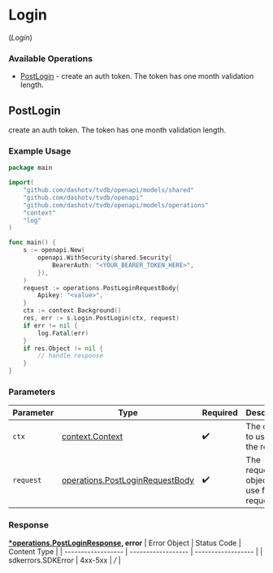 # Login
(*Login*)

### Available Operations

* [PostLogin](#postlogin) - create an auth token. The token has one month validation length.

## PostLogin

create an auth token. The token has one month validation length.

### Example Usage

```go
package main

import(
	"github.com/dashotv/tvdb/openapi/models/shared"
	"github.com/dashotv/tvdb/openapi"
	"github.com/dashotv/tvdb/openapi/models/operations"
	"context"
	"log"
)

func main() {
    s := openapi.New(
        openapi.WithSecurity(shared.Security{
            BearerAuth: "<YOUR_BEARER_TOKEN_HERE>",
        }),
    )
    request := operations.PostLoginRequestBody{
        Apikey: "<value>",
    }
    ctx := context.Background()
    res, err := s.Login.PostLogin(ctx, request)
    if err != nil {
        log.Fatal(err)
    }
    if res.Object != nil {
        // handle response
    }
}
```

### Parameters

| Parameter                                                                          | Type                                                                               | Required                                                                           | Description                                                                        |
| ---------------------------------------------------------------------------------- | ---------------------------------------------------------------------------------- | ---------------------------------------------------------------------------------- | ---------------------------------------------------------------------------------- |
| `ctx`                                                                              | [context.Context](https://pkg.go.dev/context#Context)                              | :heavy_check_mark:                                                                 | The context to use for the request.                                                |
| `request`                                                                          | [operations.PostLoginRequestBody](../../models/operations/postloginrequestbody.md) | :heavy_check_mark:                                                                 | The request object to use for the request.                                         |


### Response

**[*operations.PostLoginResponse](../../models/operations/postloginresponse.md), error**
| Error Object       | Status Code        | Content Type       |
| ------------------ | ------------------ | ------------------ |
| sdkerrors.SDKError | 4xx-5xx            | */*                |
